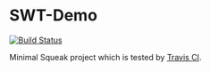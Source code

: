 SWT-Demo
=======
[![Build Status](https://travis-ci.org/hpi-swa-teaching/SWT-Demo.svg?branch=master)](https://travis-ci.org/hpi-swa-teaching/SWT-Demo)

Minimal Squeak project which is tested by [Travis CI](https://travis-ci.org/hpi-swa-teaching/SWT-Demo).
